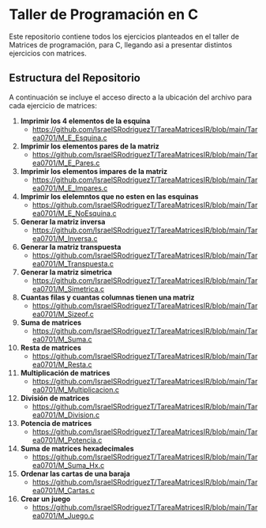 # Taller de Programación en C

Este repositorio contiene todos los ejercicios planteados en el taller de Matrices de programación, para C, llegando asi a presentar distintos ejercicios con matrices.

## Estructura del Repositorio

A continuación se incluye el acceso directo a la ubicación del archivo para cada ejercicio de matrices:

1. **Imprimir los 4 elementos de la esquina**
   - https://github.com/IsraelSRodriguezT/TareaMatricesIR/blob/main/Tarea0701/M_E_Esquina.c
2. **Imprimir los elementos pares de la matriz**
   - https://github.com/IsraelSRodriguezT/TareaMatricesIR/blob/main/Tarea0701/M_E_Pares.c
3. **Imprimir los elementos impares de la matriz**
   - https://github.com/IsraelSRodriguezT/TareaMatricesIR/blob/main/Tarea0701/M_E_Impares.c
4. **Imprimir los elelemntos que no esten en las esquinas**
   - https://github.com/IsraelSRodriguezT/TareaMatricesIR/blob/main/Tarea0701/M_E_NoEsquina.c
5. **Generar la matriz inversa**
   - https://github.com/IsraelSRodriguezT/TareaMatricesIR/blob/main/Tarea0701/M_Inversa.c
6. **Generar la matriz transpuesta**
   - https://github.com/IsraelSRodriguezT/TareaMatricesIR/blob/main/Tarea0701/M_Transpuesta.c
7. **Generar la matriz simetrica**
   - https://github.com/IsraelSRodriguezT/TareaMatricesIR/blob/main/Tarea0701/M_Simetrica.c
8. **Cuantas filas y cuantas columnas tienen una matriz**
   - https://github.com/IsraelSRodriguezT/TareaMatricesIR/blob/main/Tarea0701/M_Sizeof.c
9. **Suma de matrices**
   - https://github.com/IsraelSRodriguezT/TareaMatricesIR/blob/main/Tarea0701/M_Suma.c
10. **Resta de matrices**
    - https://github.com/IsraelSRodriguezT/TareaMatricesIR/blob/main/Tarea0701/M_Resta.c
11. **Multiplicación de matrices**
    - https://github.com/IsraelSRodriguezT/TareaMatricesIR/blob/main/Tarea0701/M_Multiplicacion.c
12. **División de matrices**
    - https://github.com/IsraelSRodriguezT/TareaMatricesIR/blob/main/Tarea0701/M_Division.c
13. **Potencia de matrices**
    - https://github.com/IsraelSRodriguezT/TareaMatricesIR/blob/main/Tarea0701/M_Potencia.c
14. **Suma de matrices hexadecimales**
    - https://github.com/IsraelSRodriguezT/TareaMatricesIR/blob/main/Tarea0701/M_Suma_Hx.c
15. **Ordenar las cartas de una baraja**
    - https://github.com/IsraelSRodriguezT/TareaMatricesIR/blob/main/Tarea0701/M_Cartas.c
16. **Crear un juego**
    - https://github.com/IsraelSRodriguezT/TareaMatricesIR/blob/main/Tarea0701/M_Juego.c
